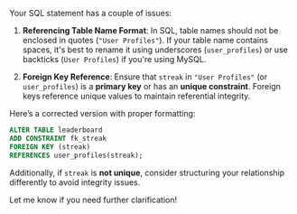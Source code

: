 Your SQL statement has a couple of issues:

1. **Referencing Table Name Format**: In SQL, table names should not be enclosed in quotes (`"User Profiles"`). If your table name contains spaces, it's best to rename it using underscores (`user_profiles`) or use backticks (`User Profiles`) if you're using MySQL.

2. **Foreign Key Reference**: Ensure that `streak` in `"User Profiles"` (or `user_profiles`) is a **primary key** or has an **unique constraint**. Foreign keys reference unique values to maintain referential integrity.

Here’s a corrected version with proper formatting:

```sql
ALTER TABLE leaderboard
ADD CONSTRAINT fk_streak
FOREIGN KEY (streak)
REFERENCES user_profiles(streak);
```

Additionally, if `streak` is **not unique**, consider structuring your relationship differently to avoid integrity issues.

Let me know if you need further clarification!